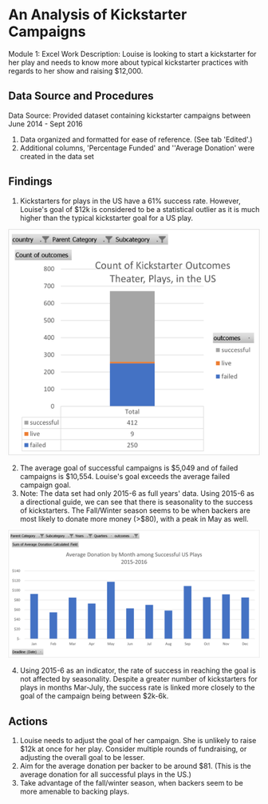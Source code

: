 # An Analysis of Kickstarter Campaigns
Module 1: Excel Work
Description: Louise is looking to start a kickstarter for her play and needs to know more about typical kickstarter practices with regards to her show and raising $12,000.
## Data Source and Procedures
Data Source: Provided dataset containing kickstarter campaigns between June 2014 - Sept 2016
1. Data organized and formatted for ease of reference. (See tab 'Edited'.)
2. Additional columns, 'Percentage Funded' and ''Average Donation' were created in the data set
## Findings
1. Kickstarters for plays in the US have a 61% success rate. However, Louise's goal of $12k is considered to be a statistical outlier as it is much higher than the typical kickstarter goal for a US play.

![PlaySuccessratee.png](/Images/PlaySuccessRatee.png)

2. The average goal of successful campaigns is $5,049 and of failed campaigns is $10,554. Louise's goal exceeds the average failed campaign goal.
3. Note: The data set had only 2015-6 as full years' data. Using 2015-6 as a directional guide, we can see that there is seasonality to the success of kickstarters. The Fall/Winter season seems to be when backers are most likely to donate more money (>$80), with a peak in May as well.

![AvgDonationbyMonth.png](/Images/AvgDonationbyMonth.png)

4. Using 2015-6 as an indicator, the rate of success in reaching the goal is not affected by seasonality. Despite a greater number of kickstarters for plays in months Mar-July, the success rate is linked more closely to the goal of the campaign being between $2k-6k.

## Actions
1. Louise needs to adjust the goal of her campaign. She is unlikely to raise $12k at once for her play. Consider multiple rounds of fundraising, or adjusting the overall goal to be lesser.
2. Aim for the average donation per backer to be around $81. (This is the average donation for all successful plays in the US.)
3. Take advantage of the fall/winter season, when backers seem to be more amenable to backing plays.
